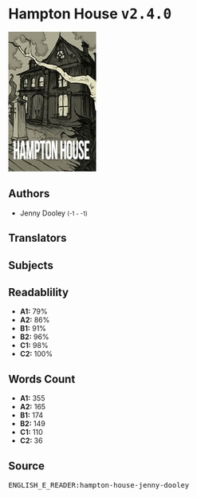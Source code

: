 # Hampton House <kbd>v2.4.0</kbd>

![](./cover.medium.jpg "")

## Authors


 - Jenny Dooley <small>(-1 - -1)</small>

## Translators



## Subjects



## Readablility


 - **A1:** 79%
 - **A2:** 86%
 - **B1:** 91%
 - **B2:** 96%
 - **C1:** 98%
 - **C2:** 100%

## Words Count


 - **A1:** 355
 - **A2:** 165
 - **B1:** 174
 - **B2:** 149
 - **C1:** 110
 - **C2:** 36

## Source


<kbd>ENGLISH_E_READER:hampton-house-jenny-dooley</kbd>
